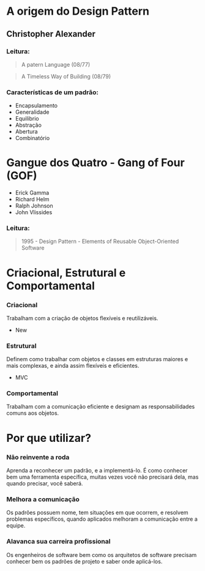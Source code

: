 # A origem do Design Pattern

## **Christopher Alexander**

### **Leitura:**

> A patern Language (08/77)

> A Timeless Way of Building (08/79)

### **Características de um padrão:**

- Encapsulamento
- Generalidade
- Equilibrio
- Abstração
- Abertura
- Combinatório

# Gangue dos Quatro - Gang of Four (GOF)

- Erick Gamma
- Richard Helm
- Ralph Johnson
- John Vlissides

### **Leitura:**

> 1995 - Design Pattern - Elements of Reusable Object-Oriented Software

# Criacional, Estrutural e Comportamental

### **Criacional**

Trabalham com a criação de objetos flexíveis e reutilizáveis.

- New

### **Estrutural**

Definem como trabalhar com objetos e classes em estruturas maiores e mais complexas, e ainda assim flexíveis e eficientes.

- MVC

### **Comportamental**

Trabalham com a comunicação eficiente e designam as responsabilidades comuns aos objetos.

# Por que utilizar?

### **Não reinvente a roda**

Aprenda a reconhecer um padrão, e a implementá-lo. É como conhecer bem uma ferramenta específica, muitas vezes você não precisará dela, mas quando precisar, você saberá.

### **Melhora a comunicação**

Os padrões possuem nome, tem situações em que ocorrem, e resolvem problemas específicos, quando aplicados melhoram a comunicação entre a equipe.

### **Alavanca sua carreira profissional**

Os engenheiros de software bem como os arquitetos de software precisam conhecer bem os padrões de projeto e saber onde aplicá-los.
